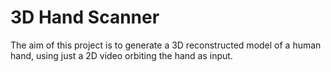 # 3D Hand Scanner

<p>
The aim of this project is to generate a 3D reconstructed model of a human hand, using just a 2D video orbiting the hand
as input.
</p>
